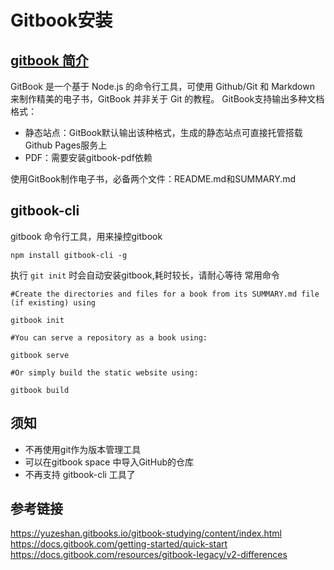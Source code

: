 # Gitbook安装

## [gitbook 简介](https://baike.baidu.com/item/GitBook)
GitBook 是一个基于 Node.js 的命令行工具，可使用 Github/Git 和 Markdown 来制作精美的电子书，GitBook 并非关于 Git 的教程。
GitBook支持输出多种文档格式：

- 静态站点：GitBook默认输出该种格式，生成的静态站点可直接托管搭载Github Pages服务上
- PDF：需要安装gitbook-pdf依赖

使用GitBook制作电子书，必备两个文件：README.md和SUMMARY.md 
## gitbook-cli

gitbook 命令行工具，用来操控gitbook
```shell
npm install gitbook-cli -g
```
执行 `git init` 时会自动安装gitbook,耗时较长，请耐心等待
常用命令
```shell
#Create the directories and files for a book from its SUMMARY.md file (if existing) using

gitbook init

#You can serve a repository as a book using:

gitbook serve

#Or simply build the static website using:

gitbook build
```
## 须知
- 不再使用git作为版本管理工具
- 可以在gitbook space 中导入GitHub的仓库
- 不再支持 gitbook-cli 工具了

## 参考链接
https://yuzeshan.gitbooks.io/gitbook-studying/content/index.html
https://docs.gitbook.com/getting-started/quick-start
https://docs.gitbook.com/resources/gitbook-legacy/v2-differences

